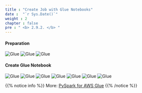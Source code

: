 ```yaml
---
title : "Create Job with Glue Notebooks"
date :  "`r Sys.Date()`" 
weight : 2 
chapter : false
pre : " <b> 2.9.2. </b> "
---
```

#### Preparation
![Glue](/images/2-aws-glue-deep-dive-and-hands-on/aws-glue-job-notebook-add-iam-role-passrole-1.png)
![Glue](/images/2-aws-glue-deep-dive-and-hands-on/aws-glue-job-notebook-add-iam-role-passrole-2.png)
![Glue](/images/2-aws-glue-deep-dive-and-hands-on/aws-glue-job-notebook-add-iam-role-passrole-3.png)

#### Create Glue Notebook
![Glue](/images/2-aws-glue-deep-dive-and-hands-on/aws-glue-job-notebook-1.png)
![Glue](/images/2-aws-glue-deep-dive-and-hands-on/aws-glue-job-notebook-2.png)
![Glue](/images/2-aws-glue-deep-dive-and-hands-on/aws-glue-job-notebook-3.png)
![Glue](/images/2-aws-glue-deep-dive-and-hands-on/aws-glue-job-notebook-4.png)
![Glue](/images/2-aws-glue-deep-dive-and-hands-on/aws-glue-job-notebook-5.png)
![Glue](/images/2-aws-glue-deep-dive-and-hands-on/aws-glue-job-notebook-6.png)
![Glue](/images/2-aws-glue-deep-dive-and-hands-on/aws-glue-job-notebook-7.png)

{{% notice info %}}
More: [PySpark for AWS Glue](../../../4-pyspark-for-aws-glue/)
{{% /notice %}}
